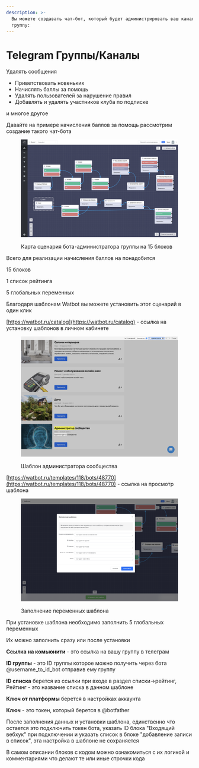 ```yaml
---
description: >-
  Вы можете создавать чат-бот, который будет администрировать ваш канал или
  группу:
---
```


# Telegram Группы/Каналы

Удалять сообщения

* Приветствовать новеньких
* Начислять баллы за помощь
* Удалять пользователей за нарушение правил
* Добавлять и удалять участников клуба по подписке

и многое другое

Давайте на примере начисления баллов за помощь рассмотрим создание такого чат-бота

<figure><img src="../../.gitbook/assets/Снимок экрана 2024-07-13 в 21.11.46.png" alt=""><figcaption><p>Карта сценария бота-администратора группы на 15 блоков</p></figcaption></figure>

Всего для реализации начисления баллов на понадобится

15 блоков

1 список рейтинга

5 глобальных переменных

Благодаря шаблонам Watbot вы можете установить этот сценарий в один клик

[https://watbot.ru/catalog](https://watbot.ru/catalog) - ссылка на установку шаблонов в личном кабинете



<figure><img src="../../.gitbook/assets/Снимок экрана 2024-07-13 в 21.37.14.png" alt=""><figcaption><p>Шаблон администратора сообщества</p></figcaption></figure>

[https://watbot.ru/templates/118/bots/48770](https://watbot.ru/templates/118/bots/48770) - ссылка на просмотр шаблона

<figure><img src="../../.gitbook/assets/Снимок экрана 2024-07-13 в 21.40.34.png" alt=""><figcaption><p>Заполнение переменных шаблона</p></figcaption></figure>

При установке шаблона необходимо заполнить 5 глобальных переменных

Их можно заполнить сразу или после установки

**Ссылка на комьюнити** - это ссылка на вашу группу в телеграм

**ID группы** - это ID группы которое можно получить через бота @username\_to\_id\_bot отправив ему группу

**ID списка** берется из ссылки при входе в раздел списки->рейтинг, Рейтинг - это название списка в данном шаблоне

**Ключ от платформы** берется в настройках аккаунта

**Ключ** - это токен, который берется в @botfather&#x20;

После заполнения данных и установки шаблона, единственно что остается это подключить токен бота, указать ID блока "Входящий вебхук" при подключении и указать список в блоке "добавление записи в список", эта настройка в шаблоне не сохраняется

В самом описании блоков с кодом можно ознакомиться с их логикой и комментариями что делают те или иные строчки кода

